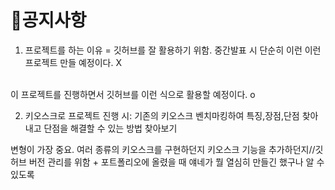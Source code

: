 # 📌공지사항

1. 프로젝트를 하는 이유 = 깃허브를 잘 활용하기 위함.
중간발표 시 단순히 이런 이런 프로젝트 만들 예정이다. X
<br>
이 프로젝트를 진행하면서 깃허브를 이런 식으로 활용할 예정이다. o

2. 키오스크로 프로젝트 진행 시:
기존의 키오스크 벤치마킹하여 특징,장점,단점 찾아내고 단점을 해결할 수 있는 방법 찾아보기

변형이 가장 중요.
여러 종류의 키오스크를 구현하던지 키오스크 기능을 추가하던지//깃허브 버전 관리를 위함 + 포트폴리오에 올렸을 때 얘네가 뭘 열심히 만들긴 했구나 알 수 있도록
